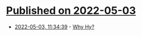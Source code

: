 # [Published on 2022-05-03](index.md)

* [2022-05-03, 11:34:39](https://news.ycombinator.com/item?id=31247053) - [Why Hy?](https://docs.hylang.org/en/alpha/whyhy.html)
